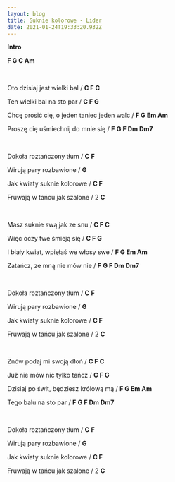 ```yaml
---
layout: blog
title: Suknie kolorowe - Lider
date: 2021-01-24T19:33:20.932Z
---
```

**Intro**

**F G C Am**

</br>

Oto dzisiaj jest wielki bal / **C F C**

Ten wielki bal na sto par / **C F G**

Chcę prosić cię, o jeden taniec jeden walc / **F G Em Am**

Proszę cię uśmiechnij do mnie się / **F** **G F Dm Dm7**

</br>

Dokoła roztańczony tłum / **C** **F** 

Wirują pary rozbawione / **G**

Jak kwiaty suknie kolorowe / **C F**

Fruwają w tańcu jak szalone / 2 **C**

</br>

Masz suknie swą jak ze snu / **C F C**

Więc oczy twe śmieją się / **C F G**

I biały kwiat, wpięłaś we włosy swe / **F G Em Am**

Zatańcz, ze mną nie mów nie / **F** **G F Dm Dm7**

</br>

Dokoła roztańczony tłum / **C** **F** 

Wirują pary rozbawione / **G**

Jak kwiaty suknie kolorowe / **C F**

Fruwają w tańcu jak szalone / 2 **C**

</br>

Znów podaj mi swoją dłoń  / **C F C**

Już nie mów nic tylko tańcz / **C F G**

Dzisiaj po świt, będziesz królową mą / **F G Em Am**

Tego balu na sto par / **F** **G F Dm Dm7**

</br>

Dokoła roztańczony tłum / **C** **F** 

Wirują pary rozbawione / **G**

Jak kwiaty suknie kolorowe / **C F**

Fruwają w tańcu jak szalone / 2 **C**

</br>